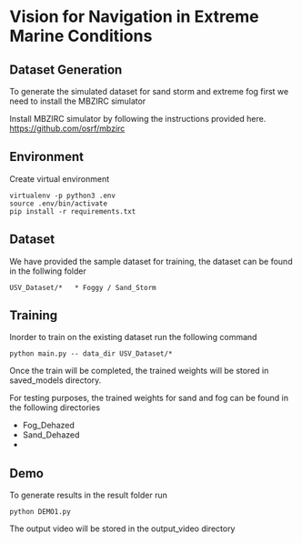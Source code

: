 # Vision for Navigation in Extreme Marine Conditions

## Dataset Generation

To generate the simulated dataset for sand storm and extreme fog  first we need to install the MBZIRC simulator 

Install MBZIRC simulator by following the instructions provided here.
https://github.com/osrf/mbzirc


## Environment

Create virtual environment

```
virtualenv -p python3 .env
source .env/bin/activate
pip install -r requirements.txt
```

## Dataset

We have provided the sample dataset for training, the dataset can be found in the follwing folder 
```
USV_Dataset/*   * Foggy / Sand_Storm
```
## Training

Inorder to train on the existing dataset run the following command  

```
python main.py -- data_dir USV_Dataset/*
```
Once the train will be completed, the trained weights will be stored in saved_models directory.

For testing purposes, the trained weights for sand and fog can be found in the following directories 
- Fog_Dehazed
- Sand_Dehazed
- 
## Demo
To generate results in the result folder  run 

```
python DEMO1.py 
```
The output video will be stored in the output_video directory
